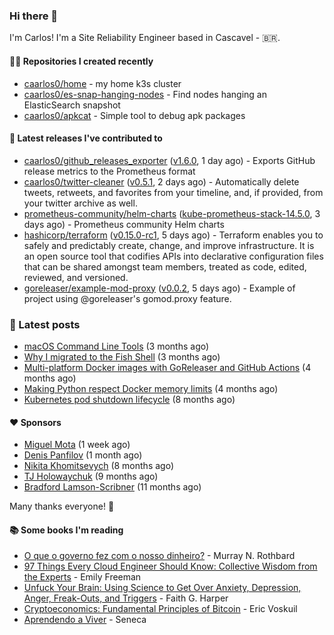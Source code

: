 ### Hi there 👋

I'm Carlos! I'm a Site Reliability Engineer based in Cascavel - 🇧🇷.

#### 👨‍💻 Repositories I created recently
- [caarlos0/home](https://github.com/caarlos0/home) - my home k3s cluster
- [caarlos0/es-snap-hanging-nodes](https://github.com/caarlos0/es-snap-hanging-nodes) - Find nodes hanging an ElasticSearch snapshot
- [caarlos0/apkcat](https://github.com/caarlos0/apkcat) - Simple tool to debug apk packages

#### 🚀 Latest releases I've contributed to


- [caarlos0/github_releases_exporter](https://github.com/caarlos0/github_releases_exporter) ([v1.6.0](https://github.com/caarlos0/github_releases_exporter/releases/tag/v1.6.0), 1 day ago) - Exports GitHub release metrics to the Prometheus format
- [caarlos0/twitter-cleaner](https://github.com/caarlos0/twitter-cleaner) ([v0.5.1](https://github.com/caarlos0/twitter-cleaner/releases/tag/v0.5.1), 2 days ago) - Automatically delete tweets, retweets, and favorites from your timeline, and, if provided, from your twitter archive as well.
- [prometheus-community/helm-charts](https://github.com/prometheus-community/helm-charts) ([kube-prometheus-stack-14.5.0](https://github.com/prometheus-community/helm-charts/releases/tag/kube-prometheus-stack-14.5.0), 3 days ago) - Prometheus community Helm charts
- [hashicorp/terraform](https://github.com/hashicorp/terraform) ([v0.15.0-rc1](https://github.com/hashicorp/terraform/releases/tag/v0.15.0-rc1), 5 days ago) - Terraform enables you to safely and predictably create, change, and improve infrastructure. It is an open source tool that codifies APIs into declarative configuration files that can be shared amongst team members, treated as code, edited, reviewed, and versioned.
- [goreleaser/example-mod-proxy](https://github.com/goreleaser/example-mod-proxy) ([v0.0.2](https://github.com/goreleaser/example-mod-proxy/releases/tag/v0.0.2), 5 days ago) - Example of project using @goreleaser&#39;s gomod.proxy feature.

### 📄 Latest posts
- [macOS Command Line Tools](https://carlosbecker.com/posts/xcode-select/) (3 months ago)
- [Why I migrated to the Fish Shell](https://carlosbecker.com/posts/fish/) (3 months ago)
- [Multi-platform Docker images with GoReleaser and GitHub Actions](https://carlosbecker.com/posts/multi-platform-docker-images-goreleaser-gh-actions/) (4 months ago)
- [Making Python respect Docker memory limits](https://carlosbecker.com/posts/python-docker-limits/) (4 months ago)
- [Kubernetes pod shutdown lifecycle](https://carlosbecker.com/posts/k8s-pod-shutdown-lifecycle/) (8 months ago)

#### ❤️ Sponsors
- [Miguel Mota](https://github.com/miguelmota) (1 week ago)
- [Denis Panfilov](https://github.com/flaticols) (1 month ago)
- [Nikita Khomitsevych](https://github.com/hamsternik) (8 months ago)
- [TJ Holowaychuk](https://github.com/tj) (9 months ago)
- [Bradford Lamson-Scribner](https://github.com/bradford-hamilton) (11 months ago)

Many thanks everyone! 🙏

#### 📚 Some books I'm reading
- [O que o governo fez com o nosso dinheiro?](https://www.goodreads.com/book/show/25266290-o-que-o-governo-fez-com-o-nosso-dinheiro) - Murray N. Rothbard
- [97 Things Every Cloud Engineer Should Know: Collective Wisdom from the Experts](https://www.goodreads.com/book/show/53483754-97-things-every-cloud-engineer-should-know) - Emily Freeman
- [Unfuck Your Brain: Using Science to Get Over Anxiety, Depression, Anger, Freak-Outs, and Triggers](https://www.goodreads.com/book/show/34885438-unfuck-your-brain) - Faith G. Harper
- [Cryptoeconomics: Fundamental Principles of Bitcoin](https://www.goodreads.com/book/show/56919322-cryptoeconomics) - Eric Voskuil
- [Aprendendo a Viver](https://www.goodreads.com/book/show/28219486-aprendendo-a-viver) - Seneca
